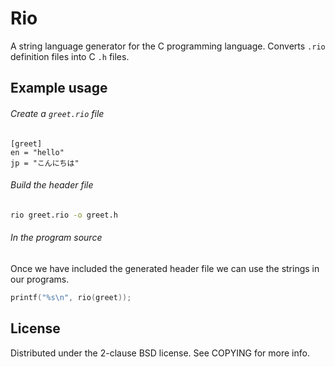 
# Rio
A string language generator for the C programming language.
Converts `.rio` definition files into C `.h` files.

## Example usage

###### Create a `greet.rio` file
```
[greet]
en = "hello"
jp = "こんにちは"
```

###### Build the header file
```bash
rio greet.rio -o greet.h
```

###### In the program source
Once we have included the generated header file
we can use the strings in our programs.

```c
printf("%s\n", rio(greet));
```

## License
Distributed under the 2-clause BSD license. See COPYING for more info.
